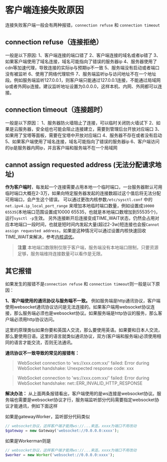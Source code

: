 # 客户端连接失败原因

连接失败客户端一般会有两种报错，```connection refuse``` 和 ```connection timeout```

## connection refuse（连接拒绝）

一般是以下原因:
1、客户端连接的端口错了
2、客户端连接的域名或者ip错了
3、如果客户端使用了域名连接，域名可能指向了错误的服务器ip
4、服务器使用了cdn等加速代理，导致连接的实际ip与预期ip不一致
5、服务端没有启动或者端口没有被监听
6、使用了网络代理软件
7、服务端监听ip与访问地址不在一个地址段。例如服务端监听127.0.0.1，则客户端只能通过127.0.0.1连接，不能通过局域网ip或者外网ip连接。建议监听地址设置为0.0.0.0，这样本机、内网、外网都可以连接。

## connection timeout（连接超时）
 
一般是以下原因：
1、服务器防火墙阻止了连接，可以临时关闭防火墙试下
2、如果是云服务器，安全组也可能会阻止连接建立，需要到管理后台开放对应端口
3、如果用了宝塔等面板，需要在宝塔中开放对应端口
4、服务器不存在或者没有启动
5、如果客户端使用了域名连接，域名可能指向了错误的服务器ip
6、客户端访问的ip是服务器内网ip，并且客户端和服务端不在一个局域网

## cannot assign requested address (无法分配请求地址)
**作为客户端时**，每发起一个连接需要占用本地一个临时端口，一台服务器默认可用临时端口大概在2-3万，如果向特定服务器发起的连接数超过这个值后将无法分配可用端口，会产生这个错误。
可以通过更改内核参数`/etc/sysctl.conf` 中的 `net.ipv4.ip_local_port_range` 来增加本地临时端口数量，例如设置成`10000 65535`(本地端口范围设置成10000 65535，也就是本地端口数增加到55535个)，运行`sysctl -p`生效。
另外连接断开后连接变成TIME_WAIT状态，仍然会占用对应本地端口一段时间，也就是短时间内发起大量(超过2-3w)短连接也会报`Cannot assign requested address`，如果是这种情况可以通过设置内核快速回收TIME_WAIT来解决，参考[内核调优](https://www.workerman.net/doc/workerman/appendices/kernel-optimization.html)。

> **注意**
> 本地端口数限制仅限于客户端，服务端没有本地端口限制，只要资源足够，服务端维持连接数量可以看作是无限。

## 其它报错
如果发生的报错不是```connection refuse``` 和 ```connection timeout```则一般是以下原因：

**1、客户端使用的通讯协议与服务端不一致。**
例如服务端是http通讯协议，客户端使用websocket通讯协议访问是无法连接的。如果客户端用websocket协议连接，那么服务端必须也是websocket协议。如果服务端是http协议的服务，那么客户端必须用http协议访问。

这里的原理类似如果你要和英国人交流，那么要使用英语。如果要和日本人交流，那么要使用日语。这里的语言就类似通讯协议，双方(客户端和服务端)必须使用相同的语言才能交流，否则无法通讯。

**通讯协议不一致导致的常见的报错有：**

> WebSocket connection to 'ws://xxx.com:xx/' failed: Error during WebSocket handshake: Unexpected response code: xxx

> WebSocket connection to 'ws://xxx.com:xx/' failed: Error during WebSocket handshake: net::ERR_INVALID_HTTP_RESPONSE

**解决办法：**
从上面两条报错看出，客户端使用的是ws连接是websocket协议。服务端也需要是websocket协议才行，服务端监听部分代码需要指定websocket协议才能通讯，例如下面这样

如果是gatewayWorker，监听部分代码类似
```php
// websocket协议，这样客户端才能用ws://...来连。xxxx为端口不用改动
$gateway = new Gateway('websocket://0.0.0.0:xxxx');

```
如果是Workerman则是
```php
// websocket协议，这样客户端才能用ws://...来连。xxxx为端口不用改动
$worker = new Worker('websocket://0.0.0.0:xxxx');
```



